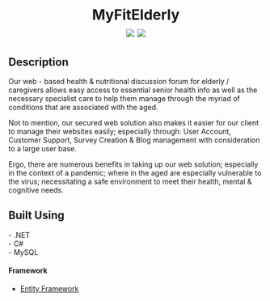 <div align=center>
	<h1>MyFitElderly
	<br>
		<img src="https://img.shields.io/static/v1?label=&message=.NET&color=512BD4&style=for-the-badge&logo=dotnet&logoColor=white&logoWidth=&labelColor=&link=">
		<img src="https://img.shields.io/static/v1?label=&message=CSharp&color=239120&style=for-the-badge&logo=csharp&logoColor=white&logoWidth=&labelColor=&link=">
	</h1>
</div>

<!-- ![Gif of Project](./readme-assets/example.gif) -->

## Description

Our web - based health & nutritional discussion forum for elderly / caregivers allows easy access to essential senior health info as well as the necessary specialist care to help them manage through the myriad of conditions that are associated with the aged.

Not to mention, our secured web solution also makes it easier for our client to manage their websites easily; especially through: User Account, Customer Support, Survey Creation & Blog management with consideration to a large user base.

Ergo, there are numerous benefits in taking up our web solution; especially in the context of a pandemic; where in the aged are especially vulnerable to the virus; necessitating a safe environment to meet their health, mental & cognitive needs.

## Built Using

<div style="display: flex; align-items:center; column-gap: 5px;">
    - .NET <img height="16" width="16" src="https://cdn.simpleicons.org/dotnet" />
</div>

<div style="display: flex; align-items:center; column-gap: 5px;">
    - C# <img height="16" width="16" src="https://cdn.simpleicons.org/csharp" />
</div>

<div style="display: flex; align-items:center; column-gap: 5px;">
    - MySQL <img height="16" width="16" src="https://cdn.simpleicons.org/mysql" />
</div>

#### Framework

- [Entity Framework](https://learn.microsoft.com/en-us/aspnet/entity-framework)